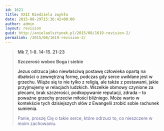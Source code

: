 ```yaml
---
id: 1621
title: XXII Niedziela zwykła
date: 2015-08-29T15:36:42+00:00
author: admin
layout: revision
guid: http://anielaolsztynek.pl/2015/08/1619-revision-2/
permalink: /2015/08/1619-revision-2/
---
```

> **Mk 7, 1-8. 14-15. 21-23**
> 
> **Szczerość wobec Boga i siebie**
> 
> <span style="color: #000000;">Jezus odrzuca jako niewłaściwą postawę człowieka opartą na dbałości o zewnętrzną formę, podczas gdy serce uwikłane jest w grzechu. Wiąże się to nie tylko z religią, ale także z postawami, jakie przyjmujemy w relacjach ludzkich. Wszelkie obmowy czynione za plecami, brak szczerości, podkopywanie reputacji, zdrada &#8211; to poważne grzechy przeciw miłości bliźniego. Może warto w kontekście tych dzisiejszych słów z Ewangelii zrobić sobie rachunek sumienia.</span>
> 
> <span style="color: #000000;"><span style="color: #666699;">Panie, proszę Cię o takie serce, które odrzuci to, co nieszczere w moim zachowaniu.</span> </span>
